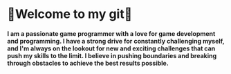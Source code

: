 
# 👋Welcome to my git👋

#### I am a passionate game programmer with a love for game development and programming. I have a strong drive for constantly challenging myself, and I'm always on the lookout for new and exciting challenges that can push my skills to the limit. I believe in pushing boundaries and breaking through obstacles to achieve the best results possible.
